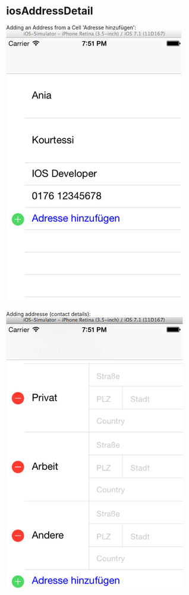 iosAddressDetail
================
Adding an Address from a Cell 'Adresse hinzufügen': 
![ScreenShot](https://github.com/Kourtessia/iosAddressDetail/blob/master/AddContact/Detail1.png?raw=true)


Adding addresse (contact details):
![ScreenShot](https://github.com/Kourtessia/iosAddressDetail/blob/master/AddContact/AddAddressDetail.png?raw=true)
